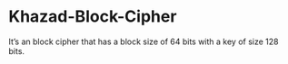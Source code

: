 # Khazad-Block-Cipher
It’s an block cipher that has a block size of 64 bits with a key of size 128 bits.
